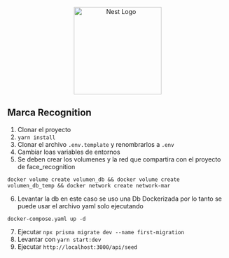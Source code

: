<p align="center">
  <a href="https://www.cel.gob.sv/" target="blank"><img src="https://pbs.twimg.com/profile_images/1307069445681172480/qRL3IeTh_400x400.jpg" width="200" alt="Nest Logo" /></a>
</p>
 
## Marca Recognition

1. Clonar el proyecto
2. ```yarn install```
3. Clonar el archivo ```.env.template``` y renombrarlos a ```.env```
4. Cambiar loas variables de entornos
5. Se deben crear los volumenes y la red que compartira con el proyecto de face_recognition
```
docker volume create volumen_db && docker volume create volumen_db_temp && docker network create network-mar
```
6. Levantar la db en este caso se uso una Db Dockerizada por lo tanto se puede usar el archivo yaml solo ejecutando
```
docker-compose.yaml up -d
```
7. Ejecutar ```npx prisma migrate dev --name first-migration```
8. Levantar con ```yarn start:dev```
9. Ejecutar ```http://localhost:3000/api/seed```
